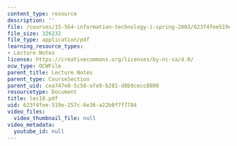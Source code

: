 ```yaml
---
content_type: resource
description: ''
file: /courses/15-564-information-technology-i-spring-2003/623f4fee519e257c6e36a22b0f7f7784_lec18.pdf
file_size: 326232
file_type: application/pdf
learning_resource_types:
- Lecture Notes
license: https://creativecommons.org/licenses/by-nc-sa/4.0/
ocw_type: OCWFile
parent_title: Lecture Notes
parent_type: CourseSection
parent_uid: cea747e0-5c58-afe9-b281-d8b9cecc8800
resourcetype: Document
title: lec18.pdf
uid: 623f4fee-519e-257c-6e36-a22b0f7f7784
video_files:
  video_thumbnail_file: null
video_metadata:
  youtube_id: null
---
```

